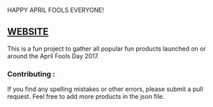 HAPPY APRIL FOOLS EVERYONE!

## [WEBSITE](http://dribbleware.co/april-fools-2017)

This is a fun project to gather all popular fun products launched on or around the April Fools Day 2017.

### Contributing : 

If you find any spelling mistakes or other errors, please submit a pull request. Feel free to add more products in the json file.
